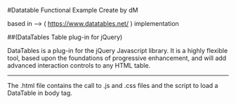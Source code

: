 #Datatable Functional Example
Create by dM

based in --> ( https://www.datatables.net/ ) implementation

##(DataTables Table plug-in for jQuery)

DataTables is a plug-in for the jQuery Javascript library.
It is a highly flexible tool, based upon the foundations of
progressive enhancement, and will add advanced interaction
controls to any HTML table.

-----

The .html file contains the call to .js and .css files
and the script to load a DataTable in body tag.

